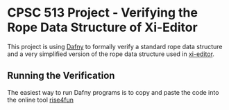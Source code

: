 # CPSC 513 Project - Verifying the Rope Data Structure of Xi-Editor

This project is using [Dafny](https://rise4fun.com/dafny) to formally verify a standard rope data structure and a very simplified version of the rope data structure used in [xi-editor](https://github.com/xi-editor/xi-editor).

## Running the Verification

The easiest way to run Dafny programs is to copy and paste the code into the online tool [rise4fun](https://rise4fun.com/dafny)
